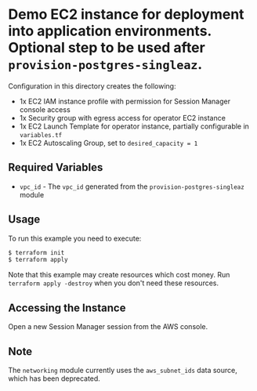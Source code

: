 # Demo EC2 instance for deployment into application environments. Optional step to be used after `provision-postgres-singleaz`.

Configuration in this directory creates the following:

- 1x EC2 IAM instance profile with permission for Session Manager console access
- 1x Security group with egress access for operator EC2 instance
- 1x EC2 Launch Template for operator instance, partially configurable in `variables.tf`
- 1x EC2 Autoscaling Group, set to `desired_capacity = 1`

## Required Variables

- `vpc_id` - The `vpc_id` generated from the `provision-postgres-singleaz` module

## Usage

To run this example you need to execute:

```bash
$ terraform init
$ terraform apply
```

Note that this example may create resources which cost money. Run `terraform apply -destroy` when you don't need these resources.

## Accessing the Instance

Open a new Session Manager session from the AWS console.

## Note

The `networking` module currently uses the `aws_subnet_ids` data source, which has been deprecated.